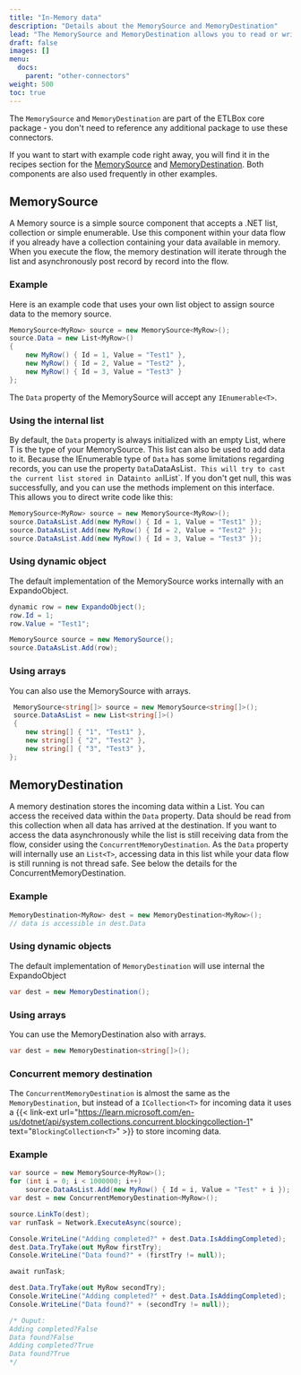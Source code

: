 ```yaml
---
title: "In-Memory data"
description: "Details about the MemorySource and MemoryDestination"
lead: "The MemorySource and MemoryDestination allows you to read or write data from/into an IEnumerable - so any list or collection of the .NET ecosystem can be used as source or destination for an ETLBox data flow. The Memory connectors are available in the ETLBox core package."
draft: false
images: []
menu:
  docs:
    parent: "other-connectors"
weight: 500
toc: true
---
```


The `MemorySource` and `MemoryDestination` are part of the ETLBox core package - you don't need to reference any additional package to use these connectors.

If you want to start with example code right away, you will find it in the recipes section for the [MemorySource](/recipes/sources/memory-source) and [MemoryDestination](/recipes/destinations/memory-destination). Both components are also used frequently in other examples.

## MemorySource

A Memory source is a simple source component that accepts a .NET list, collection or simple enumerable. Use this component within your data flow if you already have a collection containing your data available in memory. When you execute the flow, the memory destination will iterate through the list and  asynchronously post record by record into the flow.

### Example

Here is an example code that uses your own list object to assign source data to the memory source.

```C#
MemorySource<MyRow> source = new MemorySource<MyRow>();
source.Data = new List<MyRow>()
{
    new MyRow() { Id = 1, Value = "Test1" },
    new MyRow() { Id = 2, Value = "Test2" },
    new MyRow() { Id = 3, Value = "Test3" }
};
```

The `Data` property of the MemorySource will accept any `IEnumerable<T>`.

### Using the internal list

By default, the `Data` property is always initialized with an empty List<T>, where T is the type of your MemorySource. This list can also be used to add data to it. Because the IEnumerable type of `Data` has some limitations regarding records, you can use the property `Data`DataAsList`. This will try to cast the current list stored in `Data` into an `IList<T>`. If you don't get null, this was successfully, and you can use the methods implement on this interface. This allows you to direct write code like this:

```C#
MemorySource<MyRow> source = new MemorySource<MyRow>();
source.DataAsList.Add(new MyRow() { Id = 1, Value = "Test1" });
source.DataAsList.Add(new MyRow() { Id = 2, Value = "Test2" });
source.DataAsList.Add(new MyRow() { Id = 3, Value = "Test3" });
```

### Using dynamic object

The default implementation of the MemorySource works internally with an ExpandoObject.

```C#
dynamic row = new ExpandoObject();
row.Id = 1;
row.Value = "Test1";

MemorySource source = new MemorySource();
source.DataAsList.Add(row);
```

### Using arrays

You can also use the MemorySource with arrays.

```C#
 MemorySource<string[]> source = new MemorySource<string[]>();
 source.DataAsList = new List<string[]>()
 {
    new string[] { "1", "Test1" },
    new string[] { "2", "Test2" },
    new string[] { "3", "Test3" },
};
```

## MemoryDestination

A memory destination stores the incoming data within a List. You can access the received data within the `Data` property. Data should be read from this collection when all data has arrived at the destination. If you want to access the data asynchronously while the list is still receiving data from the flow, consider using the `ConcurrentMemoryDestination`. As the `Data` property will internally use an `List<T>`, accessing data in this list while your data flow is still running is not thread safe. See below the details for the ConcurrentMemoryDestination.

### Example

```C#
MemoryDestination<MyRow> dest = new MemoryDestination<MyRow>();
// data is accessible in dest.Data
```

### Using dynamic objects

The default implementation of `MemoryDestination` will use internal the ExpandoObject

```C#
var dest = new MemoryDestination();
```

### Using arrays

You can use the MemoryDestination also with arrays.

```C#
var dest = new MemoryDestination<string[]>();
```

### Concurrent memory destination

The `ConcurrentMemoryDestination` is almost the same as the `MemoryDestination`, but instead of a `ICollection<T>` for incoming data it uses a {{< link-ext url="https://learn.microsoft.com/en-us/dotnet/api/system.collections.concurrent.blockingcollection-1" text="<code>BlockingCollection&lt;T&gt;</code>" >}} to store incoming data.

### Example

```C#
var source = new MemorySource<MyRow>();
for (int i = 0; i < 1000000; i++)
    source.DataAsList.Add(new MyRow() { Id = i, Value = "Test" + i });
var dest = new ConcurrentMemoryDestination<MyRow>();

source.LinkTo(dest);
var runTask = Network.ExecuteAsync(source);

Console.WriteLine("Adding completed?" + dest.Data.IsAddingCompleted);
dest.Data.TryTake(out MyRow firstTry);
Console.WriteLine("Data found?" + (firstTry != null));

await runTask;

dest.Data.TryTake(out MyRow secondTry);
Console.WriteLine("Adding completed?" + dest.Data.IsAddingCompleted);
Console.WriteLine("Data found?" + (secondTry != null));

/* Ouput:
Adding completed?False
Data found?False
Adding completed?True
Data found?True
*/
```
